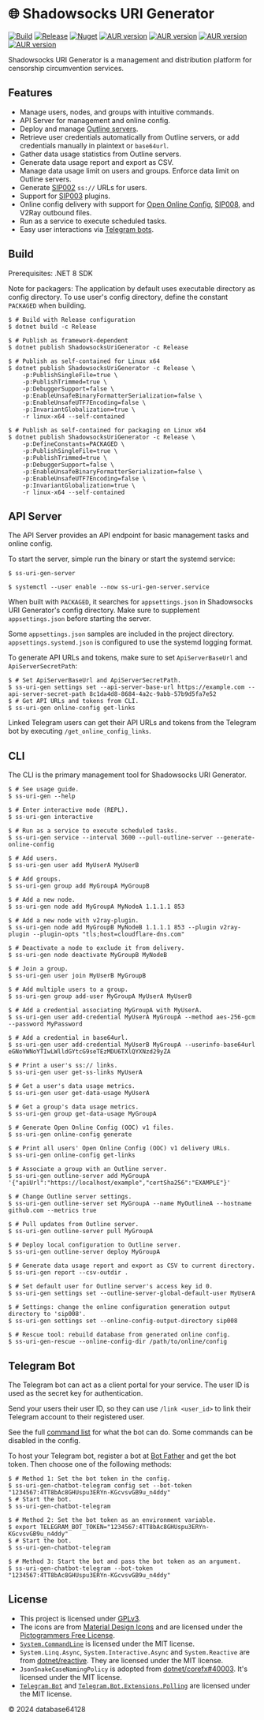 # 🌐 Shadowsocks URI Generator

[![Build](https://github.com/database64128/shadowsocks-uri-generator/actions/workflows/build.yml/badge.svg)](https://github.com/database64128/shadowsocks-uri-generator/actions/workflows/build.yml)
[![Release](https://github.com/database64128/shadowsocks-uri-generator/actions/workflows/release.yml/badge.svg)](https://github.com/database64128/shadowsocks-uri-generator/actions/workflows/release.yml)
[![Nuget](https://img.shields.io/nuget/v/ShadowsocksUriGenerator)](https://www.nuget.org/packages/ShadowsocksUriGenerator/)
[![AUR version](https://img.shields.io/aur/version/ss-uri-gen-git?label=ss-uri-gen-git)](https://aur.archlinux.org/packages/ss-uri-gen-git/)
[![AUR version](https://img.shields.io/aur/version/ss-uri-gen-server-git?label=ss-uri-gen-server-git)](https://aur.archlinux.org/packages/ss-uri-gen-server-git/)
[![AUR version](https://img.shields.io/aur/version/ss-uri-gen-chatbot-telegram-git?label=ss-uri-gen-chatbot-telegram-git)](https://aur.archlinux.org/packages/ss-uri-gen-chatbot-telegram-git/)
[![AUR version](https://img.shields.io/aur/version/ss-uri-gen-rescue-git?label=ss-uri-gen-rescue-git)](https://aur.archlinux.org/packages/ss-uri-gen-rescue-git/)

Shadowsocks URI Generator is a management and distribution platform for censorship circumvention services.

## Features

- Manage users, nodes, and groups with intuitive commands.
- API Server for management and online config.
- Deploy and manage [Outline servers](https://github.com/Jigsaw-Code/outline-server).
- Retrieve user credentials automatically from Outline servers, or add credentials manually in plaintext or `base64url`.
- Gather data usage statistics from Outline servers.
- Generate data usage report and export as CSV.
- Manage data usage limit on users and groups. Enforce data limit on Outline servers.
- Generate [SIP002](https://shadowsocks.org/en/spec/SIP002-URI-Scheme.html) `ss://` URLs for users.
- Support for [SIP003](https://shadowsocks.org/en/spec/Plugin.html) plugins.
- Online config delivery with support for [Open Online Config](https://github.com/Shadowsocks-NET/OpenOnlineConfig), [SIP008](https://shadowsocks.org/en/wiki/SIP008-Online-Configuration-Delivery.html), and V2Ray outbound files.
- Run as a service to execute scheduled tasks.
- Easy user interactions via [Telegram bots](https://core.telegram.org/bots).

## Build

Prerequisites: .NET 8 SDK

Note for packagers: The application by default uses executable directory as config directory. To use user's config directory, define the constant `PACKAGED` when building.

```console
$ # Build with Release configuration
$ dotnet build -c Release

$ # Publish as framework-dependent
$ dotnet publish ShadowsocksUriGenerator -c Release

$ # Publish as self-contained for Linux x64
$ dotnet publish ShadowsocksUriGenerator -c Release \
    -p:PublishSingleFile=true \
    -p:PublishTrimmed=true \
    -p:DebuggerSupport=false \
    -p:EnableUnsafeBinaryFormatterSerialization=false \
    -p:EnableUnsafeUTF7Encoding=false \
    -p:InvariantGlobalization=true \
    -r linux-x64 --self-contained

$ # Publish as self-contained for packaging on Linux x64
$ dotnet publish ShadowsocksUriGenerator -c Release \
    -p:DefineConstants=PACKAGED \
    -p:PublishSingleFile=true \
    -p:PublishTrimmed=true \
    -p:DebuggerSupport=false \
    -p:EnableUnsafeBinaryFormatterSerialization=false \
    -p:EnableUnsafeUTF7Encoding=false \
    -p:InvariantGlobalization=true \
    -r linux-x64 --self-contained
```

## API Server

The API Server provides an API endpoint for basic management tasks and online config.

To start the server, simple run the binary or start the systemd service:

```console
$ ss-uri-gen-server
```

```console
$ systemctl --user enable --now ss-uri-gen-server.service
```

When built with `PACKAGED`, it searches for `appsettings.json` in Shadowsocks URI Generator's config directory. Make sure to supplement `appsettings.json` before starting the server.

Some `appsettings.json` samples are included in the project directory. `appsettings.systemd.json` is configured to use the systemd logging format.

To generate API URLs and tokens, make sure to set `ApiServerBaseUrl` and `ApiServerSecretPath`:

```console
$ # Set ApiServerBaseUrl and ApiServerSecretPath.
$ ss-uri-gen settings set --api-server-base-url https://example.com --api-server-secret-path 8c1da4d8-8684-4a2c-9abb-57b9d5fa7e52
$ # Get API URLs and tokens from CLI.
$ ss-uri-gen online-config get-links
```

Linked Telegram users can get their API URLs and tokens from the Telegram bot by executing `/get_online_config_links`.

## CLI

The CLI is the primary management tool for Shadowsocks URI Generator.

```console
$ # See usage guide.
$ ss-uri-gen --help

$ # Enter interactive mode (REPL).
$ ss-uri-gen interactive

$ # Run as a service to execute scheduled tasks.
$ ss-uri-gen service --interval 3600 --pull-outline-server --generate-online-config

$ # Add users.
$ ss-uri-gen user add MyUserA MyUserB

$ # Add groups.
$ ss-uri-gen group add MyGroupA MyGroupB

$ # Add a new node.
$ ss-uri-gen node add MyGroupA MyNodeA 1.1.1.1 853

$ # Add a new node with v2ray-plugin.
$ ss-uri-gen node add MyGroupB MyNodeB 1.1.1.1 853 --plugin v2ray-plugin --plugin-opts "tls;host=cloudflare-dns.com"

$ # Deactivate a node to exclude it from delivery.
$ ss-uri-gen node deactivate MyGroupB MyNodeB

$ # Join a group.
$ ss-uri-gen user join MyUserB MyGroupB

$ # Add multiple users to a group.
$ ss-uri-gen group add-user MyGroupA MyUserA MyUserB

$ # Add a credential associating MyGroupA with MyUserA.
$ ss-uri-gen user add-credential MyUserA MyGroupA --method aes-256-gcm --password MyPassword

$ # Add a credential in base64url.
$ ss-uri-gen user add-credential MyUserB MyGroupA --userinfo-base64url eGNoYWNoYTIwLWlldGYtcG9seTEzMDU6TXlQYXNzd29yZA

$ # Print a user's ss:// links.
$ ss-uri-gen user get-ss-links MyUserA

$ # Get a user's data usage metrics.
$ ss-uri-gen user get-data-usage MyUserA

$ # Get a group's data usage metrics.
$ ss-uri-gen group get-data-usage MyGroupA

$ # Generate Open Online Config (OOC) v1 files.
$ ss-uri-gen online-config generate

$ # Print all users' Open Online Config (OOC) v1 delivery URLs.
$ ss-uri-gen online-config get-links

$ # Associate a group with an Outline server.
$ ss-uri-gen outline-server add MyGroupA '{"apiUrl":"https://localhost/example","certSha256":"EXAMPLE"}'

$ # Change Outline server settings.
$ ss-uri-gen outline-server set MyGroupA --name MyOutlineA --hostname github.com --metrics true

$ # Pull updates from Outline server.
$ ss-uri-gen outline-server pull MyGroupA

$ # Deploy local configuration to Outline server.
$ ss-uri-gen outline-server deploy MyGroupA

$ # Generate data usage report and export as CSV to current directory.
$ ss-uri-gen report --csv-outdir .

$ # Set default user for Outline server's access key id 0.
$ ss-uri-gen settings set --outline-server-global-default-user MyUserA

$ # Settings: change the online configuration generation output directory to 'sip008'.
$ ss-uri-gen settings set --online-config-output-directory sip008

$ # Rescue tool: rebuild database from generated online config.
$ ss-uri-gen-rescue --online-config-dir /path/to/online/config
```

## Telegram Bot

The Telegram bot can act as a client portal for your service. The user ID is used as the secret key for authentication.

Send your users their user ID, so they can use `/link <user_id>` to link their Telegram account to their registered user.

See the full [command list](ShadowsocksUriGenerator.Chatbot.Telegram/UpdateHandler.cs) for what the bot can do. Some commands can be disabled in the config.

To host your Telegram bot, register a bot at [Bot Father](https://t.me/BotFather) and get the bot token. Then choose one of the following methods:

```console
$ # Method 1: Set the bot token in the config.
$ ss-uri-gen-chatbot-telegram config set --bot-token "1234567:4TT8bAc8GHUspu3ERYn-KGcvsvGB9u_n4ddy"
$ # Start the bot.
$ ss-uri-gen-chatbot-telegram
```

```console
$ # Method 2: Set the bot token as an environment variable.
$ export TELEGRAM_BOT_TOKEN="1234567:4TT8bAc8GHUspu3ERYn-KGcvsvGB9u_n4ddy"
$ # Start the bot.
$ ss-uri-gen-chatbot-telegram
```

```console
$ # Method 3: Start the bot and pass the bot token as an argument.
$ ss-uri-gen-chatbot-telegram --bot-token "1234567:4TT8bAc8GHUspu3ERYn-KGcvsvGB9u_n4ddy"
```

## License

- This project is licensed under [GPLv3](LICENSE).
- The icons are from [Material Design Icons](https://materialdesignicons.com/) and are licensed under the [Pictogrammers Free License](https://dev.materialdesignicons.com/license).
- [`System.CommandLine`](https://github.com/dotnet/command-line-api) is licensed under the MIT license.
- `System.Linq.Async`, `System.Interactive.Async` and `System.Reactive` are from [dotnet/reactive](https://github.com/dotnet/reactive). They are licensed under the MIT license.
- `JsonSnakeCaseNamingPolicy` is adopted from [dotnet/corefx#40003](https://github.com/dotnet/corefx/pull/40003). It's licensed under the MIT license.
- [`Telegram.Bot`](https://github.com/TelegramBots/Telegram.Bot) and [`Telegram.Bot.Extensions.Polling`](https://github.com/TelegramBots/Telegram.Bot.Extensions.Polling) are licensed under the MIT license.

© 2024 database64128
